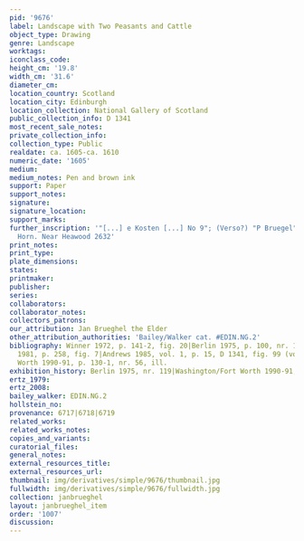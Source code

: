 ```yaml
---
pid: '9676'
label: Landscape with Two Peasants and Cattle
object_type: Drawing
genre: Landscape
worktags:
iconclass_code:
height_cm: '19.8'
width_cm: '31.6'
diameter_cm:
location_country: Scotland
location_city: Edinburgh
location_collection: National Gallery of Scotland
public_collection_info: D 1341
most_recent_sale_notes:
private_collection_info:
collection_type: Public
realdate: ca. 1605-ca. 1610
numeric_date: '1605'
medium:
medium_notes: Pen and brown ink
support: Paper
support_notes:
signature:
signature_location:
support_marks:
further_inscription: '"[...] e Kosten [...] No 9"; (Verso?) "P Bruegel"; Watermark:
  Horn. Near Heawood 2632'
print_notes:
print_type:
plate_dimensions:
states:
printmaker:
publisher:
series:
collaborators:
collaborator_notes:
collectors_patrons:
our_attribution: Jan Brueghel the Elder
other_attribution_authorities: 'Bailey/Walker cat. #EDIN.NG.2'
bibliography: Winner 1972, p. 141-2, fig. 20|Berlin 1975, p. 100, nr. 119, fig. 226|Grimm
  1981, p. 258, fig. 7|Andrews 1985, vol. 1, p. 15, D 1341, fig. 99 (vol. 2, p. 25)|Washington/Fort
  Worth 1990-91, p. 130-1, nr. 56, ill.
exhibition_history: Berlin 1975, nr. 119|Washington/Fort Worth 1990-91, nr. 56
ertz_1979:
ertz_2008:
bailey_walker: EDIN.NG.2
hollstein_no:
provenance: 6717|6718|6719
related_works:
related_works_notes:
copies_and_variants:
curatorial_files:
general_notes:
external_resources_title:
external_resources_url:
thumbnail: img/derivatives/simple/9676/thumbnail.jpg
fullwidth: img/derivatives/simple/9676/fullwidth.jpg
collection: janbrueghel
layout: janbrueghel_item
order: '1007'
discussion:
---
```

